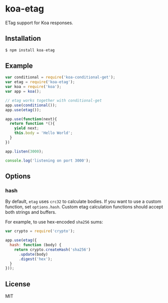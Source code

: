 
# koa-etag

 ETag support for Koa responses.

## Installation

```js
$ npm install koa-etag
```

## Example

```js
var conditional = require('koa-conditional-get');
var etag = require('koa-etag');
var koa = require('koa');
var app = koa();

// etag works together with conditional-get
app.use(conditional());
app.use(etag());

app.use(function(next){
  return function *(){
    yield next;
    this.body = 'Hello World';
  }
})

app.listen(3000);

console.log('listening on port 3000');
```

## Options

### hash

By default, `etag` uses `crc32` to calculate bodies.
If you want to use a custom function,
set `options.hash`.
Custom etag calculation functions should accept both strings and buffers.

For example, to use hex-encoded `sha256` sums:

```js
var crypto = require('crypto');

app.use(etag({
  hash: function (body) {
    return crypto.createHash('sha256')
      .update(body)
      .digest('hex');
  }
}));
```

## License

  MIT
